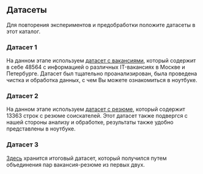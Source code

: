 ## Датасеты
Для повторения экспериментов и предобработки положите датасеты в этот каталог.


### Датасет 1
На данном этапе используем [датасет с вакансиями](https://www.kaggle.com/datasets/vyacheslavpanteleev1/hhru-it-vacancies-from-20211025-to-20211202), который содержит в себе 48564 с информацией о различных IT-вакансиях в Москве и Петербурге.
Датасет был тщательно проанализирован, была проведена чистка и обработка данных, с чем Вы можете ознакомиться в ноутбуке.


### Датасет 2
На данном этапе используем [датасет с резюме](https://github.com/Kubik91/hac_19_10/blob/main/finall_test.csv), который содержит 13363 строк с резюме соискателей. Этот датасет также подвергся с нашей стороны анализу и обработке, результаты также удобно представлены в ноутбуке.


### Датасет 3
[Здесь](https://drive.google.com/file/d/1oQPNTh9uCebatw5w2Ycqn-cezpZ_eq03/view?usp=sharing) хранится итоговый датасет, который получился путем объединения пар вакансия-резюме из первых двух.
